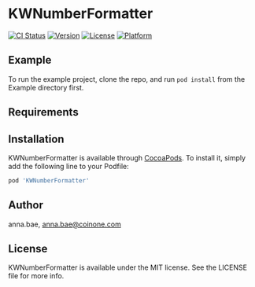 # KWNumberFormatter

[![CI Status](https://img.shields.io/travis/anna.bae/KWNumberFormatter.svg?style=flat)](https://travis-ci.org/anna.bae/KWNumberFormatter)
[![Version](https://img.shields.io/cocoapods/v/KWNumberFormatter.svg?style=flat)](https://cocoapods.org/pods/KWNumberFormatter)
[![License](https://img.shields.io/cocoapods/l/KWNumberFormatter.svg?style=flat)](https://cocoapods.org/pods/KWNumberFormatter)
[![Platform](https://img.shields.io/cocoapods/p/KWNumberFormatter.svg?style=flat)](https://cocoapods.org/pods/KWNumberFormatter)

## Example

To run the example project, clone the repo, and run `pod install` from the Example directory first.

## Requirements

## Installation

KWNumberFormatter is available through [CocoaPods](https://cocoapods.org). To install
it, simply add the following line to your Podfile:

```ruby
pod 'KWNumberFormatter'
```

## Author

anna.bae, anna.bae@coinone.com

## License

KWNumberFormatter is available under the MIT license. See the LICENSE file for more info.
